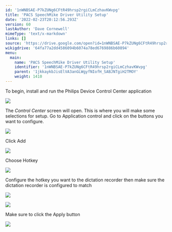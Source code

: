 ```yaml
---
id: '1nWNBSAE-P7kZUNg6CFtR49hrsp2rgiCLmCzhavKWvpg'
title: 'PACS SpeechMike Driver Utility Setup'
date: '2022-02-23T20:12:56.293Z'
version: 60
lastAuthor: 'Dave Cornewell'
mimeType: 'text/x-markdown'
links: []
source: 'https://drive.google.com/open?id=1nWNBSAE-P7kZUNg6CFtR49hrsp2rgiCLmCzhavKWvpg'
wikigdrive: '64fa77a2dd4586094b6074a78ed6769886b60894'
menu:
  main:
    name: 'PACS SpeechMike Driver Utility Setup'
    identifier: '1nWNBSAE-P7kZUNg6CFtR49hrsp2rgiCLmCzhavKWvpg'
    parent: '1jkkaykbJisElVA3anGLWgyfNIofH_SABJNTgiH2TMOY'
    weight: 1410
---
```

To begin, install and run the Philips Device Control Center application
  
![](../pacs-speechmike-driver-utility-setup.assets/10000201000001600000005819712CA6D5DDF8A3.png)  


The *Control Center* screen will open. This is where you will make some selections for setup. Go to Application control and click on the buttons you want to configure.
  
![](../pacs-speechmike-driver-utility-setup.assets/100002010000032600000223D5A2F0AADCF9767B.png)  




Click Add
  
![](../pacs-speechmike-driver-utility-setup.assets/100002010000025B0000015915BE29053DDBC39A.png)  


Choose Hotkey
  
![](../pacs-speechmike-driver-utility-setup.assets/10000201000001F90000009D9786FB7102A1F154.png)  


Configure the hotkey you want to the dictation recorder then make sure the dictation recorder is configured to match
  
![](../pacs-speechmike-driver-utility-setup.assets/10000201000003B200000178886C62F3522D385E.png)  


  
![](../pacs-speechmike-driver-utility-setup.assets/1000020100000256000000FA62FD8AA6AE120EE3.png)  



Make sure to click the Apply button
  
![](../pacs-speechmike-driver-utility-setup.assets/10000201000000EE00000128FFAD667BC80E6487.png)  


